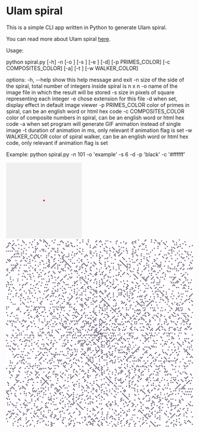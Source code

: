 # Ulam spiral

This is a simple CLI app written in Python to generate Ulam spiral.

You can read more about Ulam spiral [here](https://en.wikipedia.org/wiki/Ulam_spiral).

Usage:

python spiral.py [-h] -n <int> [-o <str>] [-s <int>] [-e <str>] [-d] [-p PRIMES_COLOR] [-c COMPOSITES_COLOR] [-a] [-t <int>] [-w WALKER_COLOR]

options:
  -h, --help           show this help message and exit
  -n <int>             size of the side of the spiral, total number of integers inside spiral is n x n
  -o <str>             name of the image file in which the result will be stored
  -s <int>             size in pixels of square representing each integer
  -e <str>             chose extension for this file
  -d                   when set, display effect in default image viewer
  -p PRIMES_COLOR      color of primes in spiral, can be an english word or html hex code
  -c COMPOSITES_COLOR  color of composite numbers in spiral, can be an english word or html hex code
  -a                   when set program will generate GIF animation instead of single image
  -t <int>             duration of animation in ms, only relevant if animation flag is set
  -w WALKER_COLOR      color of spiral walker, can be an english word or html hex code, only relevant if animation flag is set

Example:
python spiral.py -n 101 -o 'example' -s 6 -d -p 'black' -c '#ffffff'

![ulam_spiral](example_spiral.gif)
![ulam_spiral](example_spiral.png)
